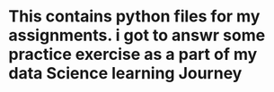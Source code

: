# This contains python files for my assignments. i got to answr some practice exercise as a part of my data Science learning Journey
